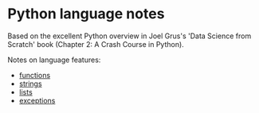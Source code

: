 # Python language notes

Based on the excellent Python overview in Joel Grus's 'Data Science from Scratch' book
(Chapter 2: A Crash Course in Python).

Notes on language features:

* [functions](functions.py)
* [strings](strings.py)
* [lists](lists.py)
* [exceptions](exceptions.py)
